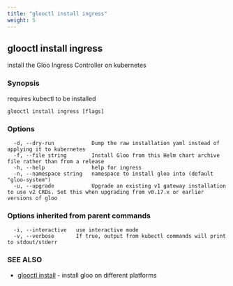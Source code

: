 ```yaml
---
title: "glooctl install ingress"
weight: 5
---
```

## glooctl install ingress

install the Gloo Ingress Controller on kubernetes

### Synopsis

requires kubectl to be installed

```
glooctl install ingress [flags]
```

### Options

```
  -d, --dry-run            Dump the raw installation yaml instead of applying it to kubernetes
  -f, --file string        Install Gloo from this Helm chart archive file rather than from a release
  -h, --help               help for ingress
  -n, --namespace string   namespace to install gloo into (default "gloo-system")
  -u, --upgrade            Upgrade an existing v1 gateway installation to use v2 CRDs. Set this when upgrading from v0.17.x or earlier versions of gloo
```

### Options inherited from parent commands

```
  -i, --interactive   use interactive mode
  -v, --verbose       If true, output from kubectl commands will print to stdout/stderr
```

### SEE ALSO

* [glooctl install](../glooctl_install)	 - install gloo on different platforms

